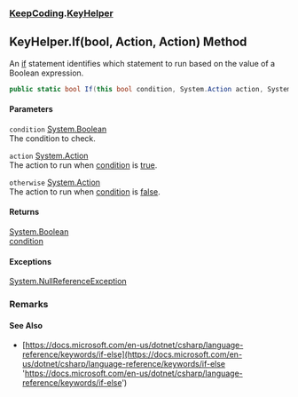 ### [KeepCoding](KeepCoding.md 'KeepCoding').[KeyHelper](KeepCoding_KeyHelper.md 'KeepCoding.KeyHelper')
## KeyHelper.If(bool, Action, Action) Method
An [if](https://docs.microsoft.com/en-us/dotnet/csharp/language-reference/keywords/if 'https://docs.microsoft.com/en-us/dotnet/csharp/language-reference/keywords/if') statement identifies which statement to run based on the value of a Boolean expression.  
```csharp
public static bool If(this bool condition, System.Action action, System.Action otherwise=null);
```
#### Parameters
<a name='KeepCoding_KeyHelper_If(bool_System_Action_System_Action)_condition'></a>
`condition` [System.Boolean](https://docs.microsoft.com/en-us/dotnet/api/System.Boolean 'System.Boolean')  
The condition to check.
  
<a name='KeepCoding_KeyHelper_If(bool_System_Action_System_Action)_action'></a>
`action` [System.Action](https://docs.microsoft.com/en-us/dotnet/api/System.Action 'System.Action')  
The action to run when [condition](KeepCoding_KeyHelper_If(bool_System_Action_System_Action).md#KeepCoding_KeyHelper_If(bool_System_Action_System_Action)_condition 'KeepCoding.KeyHelper.If(bool, System.Action, System.Action).condition') is [true](https://docs.microsoft.com/en-us/dotnet/csharp/language-reference/builtin-types/bool 'https://docs.microsoft.com/en-us/dotnet/csharp/language-reference/builtin-types/bool').
  
<a name='KeepCoding_KeyHelper_If(bool_System_Action_System_Action)_otherwise'></a>
`otherwise` [System.Action](https://docs.microsoft.com/en-us/dotnet/api/System.Action 'System.Action')  
The action to run when [condition](KeepCoding_KeyHelper_If(bool_System_Action_System_Action).md#KeepCoding_KeyHelper_If(bool_System_Action_System_Action)_condition 'KeepCoding.KeyHelper.If(bool, System.Action, System.Action).condition') is [false](https://docs.microsoft.com/en-us/dotnet/csharp/language-reference/builtin-types/bool 'https://docs.microsoft.com/en-us/dotnet/csharp/language-reference/builtin-types/bool').
  
#### Returns
[System.Boolean](https://docs.microsoft.com/en-us/dotnet/api/System.Boolean 'System.Boolean')  
[condition](KeepCoding_KeyHelper_If(bool_System_Action_System_Action).md#KeepCoding_KeyHelper_If(bool_System_Action_System_Action)_condition 'KeepCoding.KeyHelper.If(bool, System.Action, System.Action).condition')
#### Exceptions
[System.NullReferenceException](https://docs.microsoft.com/en-us/dotnet/api/System.NullReferenceException 'System.NullReferenceException')  
### Remarks
#### See Also
- [https://docs.microsoft.com/en-us/dotnet/csharp/language-reference/keywords/if-else](https://docs.microsoft.com/en-us/dotnet/csharp/language-reference/keywords/if-else 'https://docs.microsoft.com/en-us/dotnet/csharp/language-reference/keywords/if-else')
